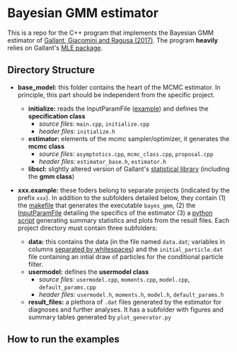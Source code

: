 # Bayesian GMM estimator


This is a repo for the C++ program that implements the Bayesian GMM estimator of [Gallant, Giacomini and Ragusa (2017)](https://www.aronaldg.org/papers/bliml.pdf). The program **heavily** relies on Gallant's [MLE package](https://www.aronaldg.org/webfiles/mle/).


## Directory Structure

* **base_model:** this folder contains the heart of the MCMC estimator. In principle, this part should be independent from the specific project.
  * **initialize:** reads the InputParamFile ([example](https://github.com/szokeb87/bayes_gmm/blob/master/sv_example/svsim.param.000)) and defines the **specification class**
     * *source files:* `main.cpp`, `initialize.cpp`
     * *header files:* `initialize.h`
  * **estimator:** elements of the mcmc sampler/optimizer, it generates the **mcmc class**
     * *source files:* `asymptotics.cpp`, `mcmc_class.cpp`, `proposal.cpp`
     * *header files:* `estimator_base.h`, `estimator.h`
  * **libscl:** slightly altered version of Gallant's [statistical library](https://www.aronaldg.org/webfiles/libscl) (including the **gmm class**)

* **xxx.example:** these foders belong to separate projects (indicated by the prefix `xxx`). In addition to the subfolders detailed below, they contain (1) the [makefile](https://github.com/szokeb87/bayes_gmm/blob/master/sv_example/makefile) that generates the executable `bayes_gmm`, (2) the [InputParamFile](https://github.com/szokeb87/bayes_gmm/blob/master/sv_example/svsim.param.000) detailing the specifics of the estimator (3) a [python script](https://github.com/szokeb87/bayes_gmm/blob/master/sv_example/plot_generator.py) generating summary statistics and plots from the result files. Each project directory must contain three subfolders:
  * **data:** this contains the data (in the file named `data.dat`; variables in columns [separated by whitespaces](https://github.com/szokeb87/bayes_gmm/blob/master/sv_example/data/data.dat)) and the `initial_particle.dat` file containing an intial draw of particles for the conditional particle filter.
  * **usermodel:** defines the **usermodel class**
     * *source files:* `usermodel.cpp`, `moments.cpp`, `model.cpp`, `default_params.cpp`
     * *header files:* `usermodel.h`, `moments.h`, `model.h`, `default_params.h`
  * **result_files:** a plethora of `.dat` files generated by the estimator for diagnoses and further analyses. It has a subfolder with figures and summary tables generated by `plot_generator.py`


## How to run the examples
